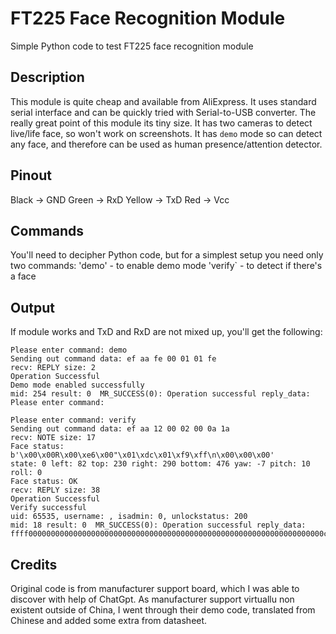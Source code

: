 # FT225 Face Recognition Module
Simple Python code to test FT225 face recognition module

## Description
This module is quite cheap and available from AliExpress. It uses standard serial interface and can be quickly tried with Serial-to-USB converter. The really great point of this module its tiny size. It has two cameras to detect live/life face, so won't work on screenshots. It has `demo` mode so can detect any face, and therefore can be used as human presence/attention detector.

## Pinout
Black -> GND
Green -> RxD
Yellow -> TxD
Red -> Vcc

## Commands
You'll need to decipher Python code, but for a simplest setup you need only two commands:
'demo' - to enable demo mode
'verify` - to detect if there's a face

## Output
If module works and TxD and RxD are not mixed up, you'll get the following:
```
Please enter command: demo
Sending out command data: ef aa fe 00 01 01 fe
recv: REPLY size: 2
Operation Successful
Demo mode enabled successfully
mid: 254 result: 0  MR_SUCCESS(0): Operation successful reply_data:
Please enter command:
```

```
Please enter command: verify
Sending out command data: ef aa 12 00 02 00 0a 1a
recv: NOTE size: 17 
Face status: b'\x00\x00R\x00\xe6\x00"\x01\xdc\x01\xf9\xff\n\x00\x00\x00'
state: 0 left: 82 top: 230 right: 290 bottom: 476 yaw: -7 pitch: 10 roll: 0
Face status: OK
recv: REPLY size: 38 
Operation Successful
Verify successful
uid: 65535, username: , isadmin: 0, unlockstatus: 200
mid: 18 result: 0  MR_SUCCESS(0): Operation successful reply_data: ffff000000000000000000000000000000000000000000000000000000000000000000c8
```

## Credits
Original code is from manufacturer support board, which I was able to discover with help of ChatGpt. As manufacturer support virtuallu non existent outside of China, I went through their demo code, translated from Chinese and added some extra from datasheet.
